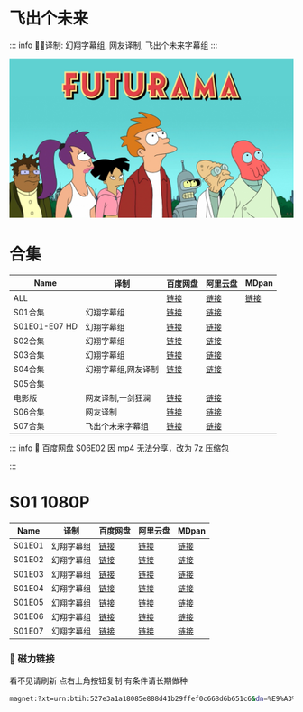 # 飞出个未来

::: info
✍🏻译制: 幻翔字幕组, 网友译制, 飞出个未来字幕组
:::

![p9932851_b_h8_ab.jpg](p9932851_b_h8_ab.jpg)

# 合集

| Name | 译制 | 百度网盘 | 阿里云盘 | MDpan |
| --- | --- | --- | --- | --- |
| ALL |  |[链接](https://pan.baidu.com/s/1Z7R4S7wptxN25Lin8Vhc0w?pwd=qa67*) |[链接](https://www.aliyundrive.com/s/koZc3c6EZYy) |[链接](https://mdpan.tk/%E9%A3%9E%E5%87%BA%E4%B8%AA%E6%9C%AA%E6%9D%A5) |
| S01合集 | 幻翔字幕组 |[链接](https://pan.baidu.com/s/1LlFxZ_78cbX7YB8E62VHow?pwd=t4cy) |[链接](https://www.aliyundrive.com/s/4Uoh8BmSuiF) |  |
| S01E01-E07 HD | 幻翔字幕组 |[链接](https://pan.baidu.com/s/1AYdN_L3vpNTD2mKVizqiSQ?pwd=a9n6) |[链接](https://www.aliyundrive.com/s/CXNTqnmFSHv) |  |
| S02合集 | 幻翔字幕组 |[链接](https://pan.baidu.com/s/1H8W2rWJsEXIrJoJx58sdXw?pwd=dngz) |[链接](https://www.aliyundrive.com/s/itNWHAGuCtE) |  |
| S03合集 | 幻翔字幕组 |[链接](https://pan.baidu.com/s/16F99_t8c6PV8u8QsDxpeDg?pwd=ugnv) |[链接](https://www.aliyundrive.com/s/v5tpqMHkfzn) |  |
| S04合集 | 幻翔字幕组,网友译制 |[链接](https://pan.baidu.com/s/17mR24xeQOALM6qUppl6_IA?pwd=xei6) |[链接](https://www.aliyundrive.com/s/Kb5besQ7GjV) |  |
| S05合集
电影版 | 网友译制,一剑狂澜 |[链接](https://pan.baidu.com/s/1-Htc_6BGBEYFEIgaXdY3Kw?pwd=d63q) |[链接](https://www.aliyundrive.com/s/eVHQJGL6xzE) |  |
| S06合集 | 网友译制 |[链接](https://pan.baidu.com/s/15etlVybi2HWsTn_xyYDr8Q?pwd=hdhb*) |[链接](https://www.aliyundrive.com/s/6ztV7xn2283) |  |
| S07合集 | 飞出个未来字幕组 |[链接](https://pan.baidu.com/s/1xXXYGYN38nW_kgQPlYJbQw?pwd=cgw7) |[链接](https://www.aliyundrive.com/s/yBHMxKkN55G) |  |

::: info
🤖 百度网盘 S06E02 因 mp4 无法分享，改为 7z 压缩包

:::

# S01 1080P

| Name | 译制 | 百度网盘 | 阿里云盘 | MDpan |
| --- | --- | --- | --- | --- |
| S01E01 | 幻翔字幕组 |[链接](https://pan.baidu.com/s/1OASVJUzOD7UbkGD9Wz-5uw?pwd=6bv5) |[链接](https://www.aliyundrive.com/s/pHBv9KLja16) |[链接](https://mdpan.tk/%E9%A3%9E%E5%87%BA%E4%B8%AA%E6%9C%AA%E6%9D%A5) |
| S01E02 | 幻翔字幕组 |[链接](https://pan.baidu.com/s/1GciCRTYhNBrwAQ_Zp7VZIA?pwd=4mfn) |[链接](https://www.aliyundrive.com/s/aD4jgHJpvD8) |[链接](https://mdpan.tk/%E9%A3%9E%E5%87%BA%E4%B8%AA%E6%9C%AA%E6%9D%A5) |
| S01E03 | 幻翔字幕组 |[链接](https://pan.baidu.com/s/14K-Cnzb70TOjHmSGgaExdg?pwd=7avd) |[链接](https://www.aliyundrive.com/s/1MTQ7fqRTBZ) |[链接](https://mdpan.tk/%E9%A3%9E%E5%87%BA%E4%B8%AA%E6%9C%AA%E6%9D%A5) |
| S01E04 | 幻翔字幕组 |[链接](https://pan.baidu.com/s/1QVyw63zFZpnnvuN4jdpUcQ?pwd=q5kb) |[链接](https://www.aliyundrive.com/s/qSBLAZozyLF) |[链接](https://mdpan.tk/%E9%A3%9E%E5%87%BA%E4%B8%AA%E6%9C%AA%E6%9D%A5) |
| S01E05 | 幻翔字幕组 |[链接](https://pan.baidu.com/s/1vRfvfYVNNecobBv7TfAd_Q?pwd=p8zl) |[链接](https://www.aliyundrive.com/s/6oCGPZ31M3r) |[链接](https://mdpan.tk/%E9%A3%9E%E5%87%BA%E4%B8%AA%E6%9C%AA%E6%9D%A5) |
| S01E06 | 幻翔字幕组 |[链接](https://pan.baidu.com/s/19ALcGiHkd7IXYNthKKKHSg?pwd=mgua) |[链接](https://www.aliyundrive.com/s/dSGXWUwvZp4) |[链接](https://mdpan.tk/%E9%A3%9E%E5%87%BA%E4%B8%AA%E6%9C%AA%E6%9D%A5) |
| S01E07 | 幻翔字幕组 |[链接](https://pan.baidu.com/s/1TdxysnUnQ5CEUWjD1_f6Dw?pwd=qfgk) |[链接](https://www.aliyundrive.com/s/eMcmJMpFSyE) |[链接](https://mdpan.tk/%E9%A3%9E%E5%87%BA%E4%B8%AA%E6%9C%AA%E6%9D%A5) |

### 🧲 磁力链接

看不见请刷新 点右上角按钮复制 有条件请长期做种

```bash
magnet:?xt=urn:btih:527e3a1a18085e888d41b29ffef0c668d6b651c6&dn=%E9%A3%9E%E5%87%BA%E4%B8%AA%E6%9C%AA%E6%9D%A5.Futurama.S01-S07.%26.Movie.%E4%B8%AD%E6%96%87%E5%AD%97%E5%B9%95&tr=http%3A%2F%2F1337.abcvg.info%3A80%2Fannounce&tr=https%3A%2F%2F1337.abcvg.info%3A443%2Fannounce&tr=http%3A%2F%2Fbt.okmp3.ru%3A2710%2Fannounce&tr=http%3A%2F%2Fbvarf.tracker.sh%3A2086%2Fannounce&tr=http%3A%2F%2Fnyaa.tracker.wf%3A7777%2Fannounce&tr=http%3A%2F%2Fopen.acgnxtracker.com%3A80%2Fannounce&tr=http%3A%2F%2Fshare.camoe.cn%3A8080%2Fannounce&tr=http%3A%2F%2Ft.nyaatracker.com%3A80%2Fannounce&tr=http%3A%2F%2Ftorrentsmd.com%3A8080%2Fannounce&tr=http%3A%2F%2Ftracker.bt4g.com%3A2095%2Fannounce&tr=http%3A%2F%2Ftracker.electro-torrent.pl%3A80%2Fannounce&tr=http%3A%2F%2Ftracker.files.fm%3A6969%2Fannounce&tr=http%3A%2F%2Ftracker.gbitt.info%3A80%2Fannounce&tr=https%3A%2F%2Ftracker.gbitt.info%3A443%2Fannounce&tr=http%3A%2F%2Ftracker.ipv6tracker.org%3A80%2Fannounce&tr=http%3A%2F%2Ftracker.ipv6tracker.ru%3A80%2Fannounce&tr=http%3A%2F%2Ftracker.nartlof.com.br%3A6969%2Fannounce&tr=http%3A%2F%2Ftracker.renfei.net%3A8080%2Fannounce&tr=http%3A%2F%2Ftracker.tfile.co%3A80%2Fannounce&tr=http%3A%2F%2Fv6-tracker.0g.cx%3A6969%2Fannounce&tr=http%3A%2F%2Fwww.all4nothin.net%3A80%2Fannounce.php&tr=http%3A%2F%2Fwww.wareztorrent.com%3A80%2Fannounce&tr=https%3A%2F%2Ft1.hloli.org%3A443%2Fannounce&tr=https%3A%2F%2Ftr.burnabyhighstar.com%3A443%2Fannounce&tr=https%3A%2F%2Ftracker.kuroy.me%3A443%2Fannounce&tr=https%3A%2F%2Ftracker.lilithraws.cf%3A443%2Fannounce&tr=https%3A%2F%2Ftracker.lilithraws.org%3A443%2Fannounce&tr=https%3A%2F%2Ftracker.loligirl.cn%3A443%2Fannounce&tr=https%3A%2F%2Ftracker.tamersunion.org%3A443%2Fannounce&tr=https%3A%2F%2Ftracker.yemekyedim.com%3A443%2Fannounce&tr=https%3A%2F%2Ftracker1.520.jp%3A443%2Fannounce&tr=https%3A%2F%2Ftrackers.mlsub.net%3A443%2Fannounce&tr=https%3A%2F%2Fwww.peckservers.com%3A9443%2Fannounce&tr=udp%3A%2F%2Fapi.alarmasqueretaro.com%3A3074%2Fannounce&tr=udp%3A%2F%2Fd40969.acod.regrucolo.ru%3A6969%2Fannounce&tr=udp%3A%2F%2Fec2-18-191-163-220.us-east-2.compute.amazonaws.com%3A6969%2Fannounce&tr=udp%3A%2F%2Fepider.me%3A6969%2Fannounce&tr=udp%3A%2F%2Fexodus.desync.com%3A6969%2Fannounce&tr=udp%3A%2F%2Fipv6.fuuuuuck.com%3A6969%2Fannounce&tr=udp%3A%2F%2Fisk.richardsw.club%3A6969%2Fannounce&tr=udp%3A%2F%2Fmoonburrow.club%3A6969%2Fannounce&tr=udp%3A%2F%2Fmovies.zsw.ca%3A6969%2Fannounce&tr=udp%3A%2F%2Fns1.monolithindustries.com%3A6969%2Fannounce&tr=udp%3A%2F%2Fodd-hd.fr%3A6969%2Fannounce&tr=udp%3A%2F%2Foh.fuuuuuck.com%3A6969%2Fannounce&tr=udp%3A%2F%2Fopen.demonii.com%3A1337%2Fannounce&tr=udp%3A%2F%2Fopen.free-tracker.ga%3A6969%2Fannounce&tr=udp%3A%2F%2Fopen.stealth.si%3A80%2Fannounce&tr=udp%3A%2F%2Fopen.tracker.ink%3A6969%2Fannounce&tr=udp%3A%2F%2Fopen.u-p.pw%3A6969%2Fannounce&tr=udp%3A%2F%2Fopentor.org%3A2710%2Fannounce&tr=udp%3A%2F%2Fopentracker.io%3A6969%2Fannounce&tr=udp%3A%2F%2Fp4p.arenabg.com%3A1337%2Fannounce&tr=udp%3A%2F%2Fretracker.lanta.me%3A2710%2Fannounce&tr=udp%3A%2F%2Fretracker01-msk-virt.corbina.net%3A80%2Fannounce&tr=udp%3A%2F%2Fsabross.xyz%3A6969%2Fannounce&tr=udp%3A%2F%2Fthetracker.org%3A80%2Fannounce&tr=udp%3A%2F%2Fthouvenin.cloud%3A6969%2Fannounce&tr=udp%3A%2F%2Ftk1.trackerservers.com%3A8080%2Fannounce&tr=udp%3A%2F%2Ftracker-udp.gbitt.info%3A80%2Fannounce&tr=udp%3A%2F%2Ftracker.0x7c0.com%3A6969%2Fannounce&tr=udp%3A%2F%2Ftracker.cyberia.is%3A6969%2Fannounce&tr=udp%3A%2F%2Ftracker.dler.com%3A6969%2Fannounce&tr=udp%3A%2F%2Ftracker.doko.moe%3A6969%2Fannounce&tr=udp%3A%2F%2Ftracker.edkj.club%3A6969%2Fannounce&tr=udp%3A%2F%2Ftracker.fnix.net%3A6969%2Fannounce&tr=udp%3A%2F%2Ftracker.mirrorbay.org%3A6969%2Fannounce&tr=udp%3A%2F%2Ftracker.openbittorrent.com%3A6969%2Fannounce&tr=udp%3A%2F%2Ftracker.opentrackr.org%3A1337%2Fannounce&tr=udp%3A%2F%2Ftracker.skynetcloud.site%3A6969%2Fannounce&tr=udp%3A%2F%2Ftracker.skyts.net%3A6969%2Fannounce&tr=udp%3A%2F%2Ftracker.srv00.com%3A6969%2Fannounce&tr=udp%3A%2F%2Ftracker.t-rb.org%3A6969%2Fannounce&tr=udp%3A%2F%2Ftracker.theoks.net%3A6969%2Fannounce&tr=udp%3A%2F%2Ftracker.therarbg.com%3A6969%2Fannounce&tr=udp%3A%2F%2Ftracker.torrent.eu.org%3A451%2Fannounce&tr=udp%3A%2F%2Ftracker.torrust-demo.com%3A6969%2Fannounce&tr=udp%3A%2F%2Ftracker.tryhackx.org%3A6969%2Fannounce&tr=udp%3A%2F%2Ftracker1.bt.moack.co.kr%3A80%2Fannounce&tr=udp%3A%2F%2Ftracker2.dler.com%3A80%2Fannounce&tr=udp%3A%2F%2Ftracker3.itzmx.com%3A6961%2Fannounce&tr=udp%3A%2F%2Fttk2.nbaonlineservice.com%3A6969%2Fannounce&tr=udp%3A%2F%2Fu4.trakx.crim.ist%3A1337%2Fannounce&tr=udp%3A%2F%2Fu6.trakx.crim.ist%3A1337%2Fannounce&tr=udp%3A%2F%2Fuploads.gamecoast.net%3A6969%2Fannounce&tr=udp%3A%2F%2Fwepzone.net%3A6969%2Fannounce&tr=udp%3A%2F%2Fwww.torrent.eu.org%3A451%2Fannounce&tr=udp%3A%2F%2Fy.paranoid.agency%3A6969%2Fannounce&tr=udp%3A%2F%2Fyahor.of.by%3A6969%2Fannounce
```